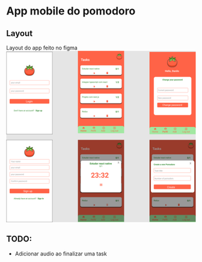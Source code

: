 # App mobile do pomodoro

## Layout

Layout do app feito no figma
![Alt text](layout/Pomodoro.png)

## TODO:

- Adicionar audio ao finalizar uma task
